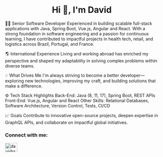 
<h1 align="center">Hi 👋, I'm David</h1>

👨‍💻 Senior Software Developer
Experienced in building scalable full-stack applications with Java, Spring Boot, Vue.js, Angular and React. With a strong foundation in software engineering and a passion for continuous learning, I have contributed to impactful projects in health tech, retail, and logistics across Brazil, Portugal, and France.

🌎 International Experience
Living and working abroad has enriched my perspective and shaped my adaptability in solving complex problems within diverse teams.

💡 What Drives Me
I'm always striving to become a better developer—exploring new technologies, improving my craft, and building solutions that make a difference.

⚙️ Tech Stack Highlights
Back-End: Java (8, 11, 17), Spring Boot, REST APIs
Front-End: Vue.js, Angular and React
Other Skills: Relational Databases, Software Architecture, Version Control, Tests, CI/CD

📈 Goals
Contribute to innovative open-source projects, deepen expertise in GraphQL APIs, and collaborate on impactful global initiatives.

<h3 align="left">Connect with me:</h3>
<p align="left">
<a href="https://linkedin.com/in/davidrsferreira" target="blank"><img align="center" src="https://raw.githubusercontent.com/rahuldkjain/github-profile-readme-generator/master/src/images/icons/Social/linked-in-alt.svg" alt="davidrsferreira" height="30" width="40" /></a>

